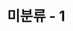 ---
layout: single
title: "미분류 - 1"
categories: 
    - unclassified
tag:
    - [미분류]

toc: true
toc_sticky: true
---